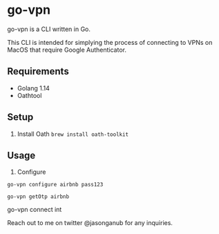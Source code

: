 # go-vpn

go-vpn is a CLI written in Go.

This CLI is intended for simplying the process of connecting to VPNs on MacOS that require Google Authenticator.

## Requirements
- Golang 1.14
- Oathtool

## Setup

1. Install Oath
```brew install oath-toolkit```

## Usage

1. Configure

`go-vpn configure airbnb pass123`

`go-vpn getOtp airbnb`

go-vpn connect int

Reach out to me on twitter @jasonganub for any inquiries.